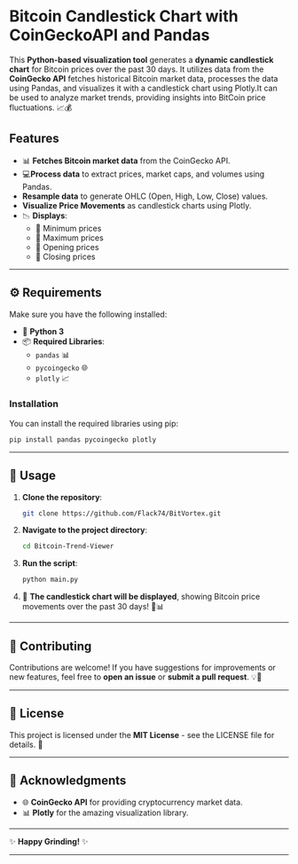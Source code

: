 # Bitcoin Candlestick Chart with CoinGeckoAPI and Pandas

This **Python-based visualization tool** generates a **dynamic candlestick chart** for Bitcoin prices over the past 30 days. It utilizes data from the **CoinGecko API** fetches historical Bitcoin market data, processes the data using Pandas, and visualizes it with a candlestick chart using Plotly.It can be used to analyze market trends, providing insights into BitCoin price fluctuations. 📈💰
## Features
- 📊 **Fetches Bitcoin market data** from the CoinGecko API.
- 💻**Process data** to extract prices, market caps, and volumes using Pandas.
- **Resample data** to generate OHLC (Open, High, Low, Close) values.
- **Visualize Price Movements** as candlestick charts using Plotly.
- 📉 **Displays**:
  - 📍 Minimum prices
  - 📍 Maximum prices
  - 📍 Opening prices
  - 📍 Closing prices

---

## ⚙️ Requirements

Make sure you have the following installed:

- 🐍 **Python 3**
- 📦 **Required Libraries**:
  - `pandas` 📊
  - `pycoingecko` 🌐
  - `plotly` 📈

### Installation

You can install the required libraries using pip:

```bash
pip install pandas pycoingecko plotly
```

---

## 🚀 Usage

1. **Clone the repository**:

   ```bash
   git clone https://github.com/Flack74/BitVortex.git
   ```

2. **Navigate to the project directory**:

   ```bash
   cd Bitcoin-Trend-Viewer
   ```

3. **Run the script**:

   ```bash
   python main.py
   ```

4. 🎉 **The candlestick chart will be displayed**, showing Bitcoin price movements over the past 30 days! 🚀📊

---

## 🤝 Contributing

Contributions are welcome! If you have suggestions for improvements or new features, feel free to **open an issue** or **submit a pull request**. 💡🤗

---

## 📜 License

This project is licensed under the **MIT License** - see the LICENSE file for details. 📄

---

## 🙏 Acknowledgments

- 🌐 **CoinGecko API** for providing cryptocurrency market data.
- 📊 **Plotly** for the amazing visualization library.

---

✨ **Happy Grinding!** ✨

---
